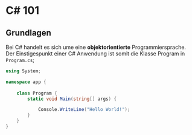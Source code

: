 # C# 101

## Grundlagen
Bei C# handelt es sich ume eine **objektorientierte** Programmiersprache.
Der Einstigespunkt einer C# Anwendung ist somit die Klasse Program in `Program.cs`;

```C#
using System;

namespace app {
    
    class Program {
        static void Main(string[] args) {

            Console.WriteLine("Hello World!");
        }
    }
}
```
